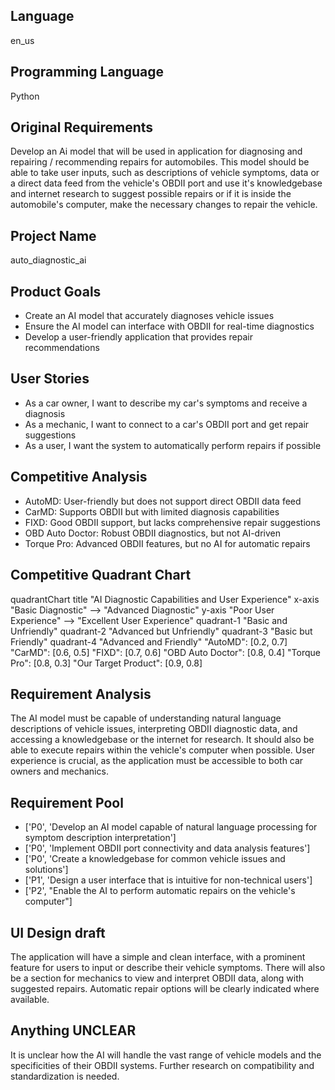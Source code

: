 ## Language

en_us

## Programming Language

Python

## Original Requirements

Develop an Ai model that will be used in application for diagnosing and repairing / recommending repairs for automobiles.  This model should be able to take user inputs, such as descriptions of vehicle symptoms, data or a direct data feed from the vehicle's OBDII port and use it's knowledgebase and internet research to suggest possible repairs or if it is inside the automobile's computer, make the necessary changes to repair the vehicle.

## Project Name

auto_diagnostic_ai

## Product Goals

- Create an AI model that accurately diagnoses vehicle issues
- Ensure the AI model can interface with OBDII for real-time diagnostics
- Develop a user-friendly application that provides repair recommendations

## User Stories

- As a car owner, I want to describe my car's symptoms and receive a diagnosis
- As a mechanic, I want to connect to a car's OBDII port and get repair suggestions
- As a user, I want the system to automatically perform repairs if possible

## Competitive Analysis

- AutoMD: User-friendly but does not support direct OBDII data feed
- CarMD: Supports OBDII but with limited diagnosis capabilities
- FIXD: Good OBDII support, but lacks comprehensive repair suggestions
- OBD Auto Doctor: Robust OBDII diagnostics, but not AI-driven
- Torque Pro: Advanced OBDII features, but no AI for automatic repairs

## Competitive Quadrant Chart

quadrantChart
    title "AI Diagnostic Capabilities and User Experience"
    x-axis "Basic Diagnostic" --> "Advanced Diagnostic"
    y-axis "Poor User Experience" --> "Excellent User Experience"
    quadrant-1 "Basic and Unfriendly"
    quadrant-2 "Advanced but Unfriendly"
    quadrant-3 "Basic but Friendly"
    quadrant-4 "Advanced and Friendly"
    "AutoMD": [0.2, 0.7]
    "CarMD": [0.6, 0.5]
    "FIXD": [0.7, 0.6]
    "OBD Auto Doctor": [0.8, 0.4]
    "Torque Pro": [0.8, 0.3]
    "Our Target Product": [0.9, 0.8]

## Requirement Analysis

The AI model must be capable of understanding natural language descriptions of vehicle issues, interpreting OBDII diagnostic data, and accessing a knowledgebase or the internet for research. It should also be able to execute repairs within the vehicle's computer when possible. User experience is crucial, as the application must be accessible to both car owners and mechanics.

## Requirement Pool

- ['P0', 'Develop an AI model capable of natural language processing for symptom description interpretation']
- ['P0', 'Implement OBDII port connectivity and data analysis features']
- ['P0', 'Create a knowledgebase for common vehicle issues and solutions']
- ['P1', 'Design a user interface that is intuitive for non-technical users']
- ['P2', "Enable the AI to perform automatic repairs on the vehicle's computer"]

## UI Design draft

The application will have a simple and clean interface, with a prominent feature for users to input or describe their vehicle symptoms. There will also be a section for mechanics to view and interpret OBDII data, along with suggested repairs. Automatic repair options will be clearly indicated where available.

## Anything UNCLEAR

It is unclear how the AI will handle the vast range of vehicle models and the specificities of their OBDII systems. Further research on compatibility and standardization is needed.


